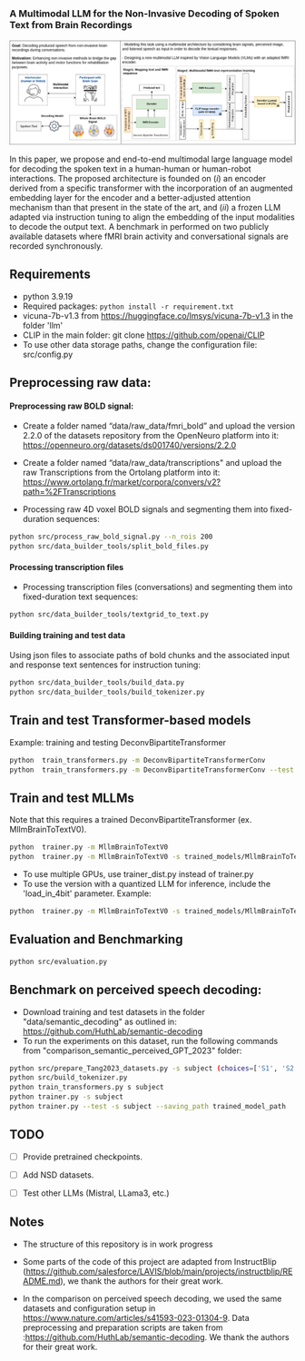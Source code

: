 ### A Multimodal LLM for the Non-Invasive Decoding of Spoken Text from Brain Recordings


![model](figs/overview_1.png)

 In this paper, we propose and end-to-end multimodal large language model for decoding the spoken text in a human-human or human-robot interactions. The proposed architecture is founded on  ($i$) an encoder derived from a specific transformer with the incorporation of an augmented embedding layer for the encoder and a better-adjusted attention mechanism than that present in the state of the art, and ($ii$) a frozen LLM adapted via instruction tuning to align the embedding of the input modalities to decode the output text. A benchmark in performed on two publicly available datasets where fMRI brain activity and conversational signals are recorded synchronously.

## Requirements

* python 3.9.19
* Required packages:  ```python install -r requirement.txt```
* vicuna-7b-v1.3 from https://huggingface.co/lmsys/vicuna-7b-v1.3 in the folder 'llm'
* CLIP in the main folder: git clone https://github.com/openai/CLIP
* To use other data storage paths, change the configuration file: src/config.py

## Preprocessing raw data:
#### Preprocessing raw BOLD signal:

* Create a folder named “data/raw_data/fmri_bold” and upload the version 2.2.0 of the datasets repository from the OpenNeuro platform into it:
https://openneuro.org/datasets/ds001740/versions/2.2.0

* Create a folder named “data/raw_data/transcriptions" and upload  the raw Transcriptions from the Ortolang platform into it:
https://www.ortolang.fr/market/corpora/convers/v2?path=%2FTranscriptions


* Processing raw 4D voxel BOLD signals and segmenting them into fixed-duration sequences:
```bash
python src/process_raw_bold_signal.py --n_rois 200
python src/data_builder_tools/split_bold_files.py
```

#### Processing transcription files
* Processing transcription files (conversations) and segmenting them into fixed-duration text sequences:
```bash
python src/data_builder_tools/textgrid_to_text.py
```

#### Building training and test data
Using json files to associate paths of bold chunks and the associated input and response text sentences for instruction tuning:
```bash
python src/data_builder_tools/build_data.py
python src/data_builder_tools/build_tokenizer.py
```


## Train and test Transformer-based models

Example: training and testing DeconvBipartiteTransformer
```bash
python  train_transformers.py -m DeconvBipartiteTransformerConv
python  train_transformers.py -m DeconvBipartiteTransformerConv --test
```   


## Train and test MLLMs
Note that this requires a trained DeconvBipartiteTransformer (ex. MllmBrainToTextV0).
```bash
python  trainer.py -m MllmBrainToTextV0
python  trainer.py -m MllmBrainToTextV0 -s trained_models/MllmBrainToTextV0_200_spoken_300.pth --test
```

* To use multiple GPUs, use trainer_dist.py instead of trainer.py
* To use the version with a quantized LLM for inference, include the 'load_in_4bit' parameter. Example:
  
```bash
python  trainer.py -m MllmBrainToTextV0 -s trained_models/MllmBrainToTextV0_200_spoken_300.pth --test --batch_size 16 --load_in_4bit
```   

## Evaluation and Benchmarking
```bash
python src/evaluation.py
```


## Benchmark on perceived speech decoding:
* Download training and test datasets in the folder "data/semantic_decoding" as outlined in: https://github.com/HuthLab/semantic-decoding
* To run the experiments on this dataset, run the following commands from "comparison_semantic_perceived_GPT_2023" folder:
```bash
python src/prepare_Tang2023_datasets.py -s subject (choices=['S1', 'S2', 'S3'])
python src/build_tokenizer.py
python train_transformers.py s subject
python trainer.py -s subject
python trainer.py --test -s subject --saving_path trained_model_path
```   

## TODO
- [ ] Provide pretrained checkpoints.
- [ ] Add NSD datasets.
- [ ] Test other LLMs (Mistral, LLama3, etc.)


## Notes
* The structure of this repository is in work progress
* Some parts of the code of this project are adapted from InstructBlip (https://github.com/salesforce/LAVIS/blob/main/projects/instructblip/README.md), we thank the authors for their great work.

* In the comparison on perceived speech decoding, we used the same datasets and configuration setup in https://www.nature.com/articles/s41593-023-01304-9. Data preprocessing and preparation scripts are taken from :https://github.com/HuthLab/semantic-decoding. We thank the authors for their great work.
